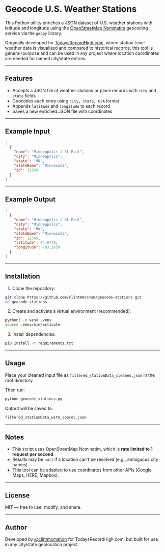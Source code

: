 # Geocode U.S. Weather Stations

This Python utility enriches a JSON dataset of U.S. weather stations with latitude and longitude using the [OpenStreetMap Nominatim](https://nominatim.org/) geocoding service via the `geopy` library.

Originally developed for [TodaysRecordHigh.com](https://todaysrecordhigh.com), where station-level weather data is visualized and compared to historical records, this tool is general-purpose and can be used in any project where location coordinates are needed for named city/state entries.

---

## Features

- Accepts a JSON file of weather stations or place records with `city` and `state` fields
- Geocodes each entry using `city, state, USA` format
- Appends `latitude` and `longitude` to each record
- Saves a new enriched JSON file with coordinates

---

## Example Input

```json
[
  {
    "name": "Minneapolis / St Paul",
    "city": "Minneapolis",
    "state": "MN",
    "stateName": "Minnesota",
    "id": 12345
  }
]
```

---

## Example Output

```json
[
  {
    "name": "Minneapolis / St Paul",
    "city": "Minneapolis",
    "state": "MN",
    "stateName": "Minnesota",
    "id": 12345,
    "latitude": 44.9778,
    "longitude": -93.2650
  }
]
```

---

## Installation

1. Clone the repository:

```bash
git clone https://github.com/clintmmcahon/geocode-stations.git
cd geocode-stations
```

2. Create and activate a virtual environment (recommended):

```bash
python3 -m venv .venv
source .venv/bin/activate
```

3. Install dependencies:

```bash
pip install -r requirements.txt
```

---

## Usage

Place your cleaned input file as `filtered_stationData_cleaned.json` in the root directory.

Then run:

```bash
python geocode_stations.py
```

Output will be saved to:

```bash
filtered_stationData_with_coords.json
```

---

## Notes

- This script uses OpenStreetMap Nominatim, which is **rate limited to 1 request per second**.
- Results may be `null` if a location can't be resolved (e.g., ambiguous city names).
- This tool can be adapted to use coordinates from other APIs (Google Maps, HERE, Mapbox).

---

## License

MIT — free to use, modify, and share.

---

## Author

Developed by [@clintmcmahon](https://github.com/clintmcmahon) for TodaysRecordHigh.com, but built for use in any city/state geolocation project.
